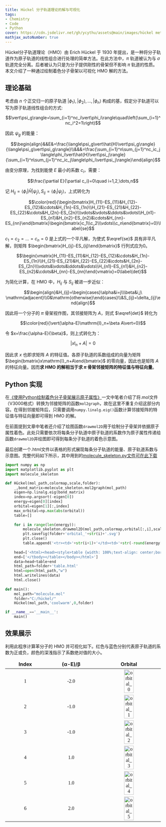 ```yaml
---
title: Hückel 分子轨道理论的解与可视化
tags: 
- Chemistry
- Code
- Python
cover: https://cdn.jsdelivr.net/gh/ycythu/assets@main/images/hückel method/cover.jpg
mathjax_autoNumber: true
---
```

Hückel分子轨道理论（HMO）由 Erich Hückel 于 1930 年提出，是一种将分子轨道作为原子轨道的线性组合进行处理的简单方法。在此方法中，$\pi$ 轨道被认为与 $\sigma$ 轨道完全分离。后者被认为只是为分子提供刚性的骨架但不影响 $\pi$ 轨道的性质。本文介绍了一种通过绘制着色分子骨架以可视化 HMO 解的方法。
<!--more-->

## 理论基础

考虑由 $n$ 个正交归一的原子轨道 $\vert\phi_1\rangle,\vert\phi_2\rangle,\dots,\vert\phi_n\rangle$ 构成的基，假定分子轨道可以写为原子轨道线性组合的方式:

$$\vert\psi_g\rangle=\sum_{i=1}^nc_i\vert\phi_i\rangle\quad\left(\sum_{i=1}^nc_i^2=1\right)$$

因此 $\psi_g$ 的能量：

$$\begin{align}&&E&=\frac{\langle\psi_g\vert\hat{H}\vert\psi_g\rangle}{\langle\psi_g\vert\psi_g\rangle}\\&&&=\frac{\sum_{i=1}^n\sum_{j=1}^nc_ic_j\langle\phi_i\vert\hat{H}\vert\psi_j\rangle}{\sum_{i=1}^n\sum_{j=1}^nc_ic_j\langle\phi_i\vert\psi_j\rangle}\end{align}$$

由变分原理，为找到能使 $E$ 最小的系数 $c_i$，需要：

$$\frac{\partial E}{\partial c_i}=0\quad i=1,2,\dots,n$$

记 $H_{ij}=\langle\phi_i\vert\hat{H}\vert\psi_j\rangle,S_{ij}=\langle\phi_i\vert\psi_j\rangle$，上式转化为

$$\color{red}{\begin{bmatrix}H_{11}-ES_{11}&H_{12}-ES_{12}&\cdots&H_{1n}-ES_{1n}\\H_{21}-ES_{21}&H_{22}-ES_{22}&\cdots&H_{2n}-ES_{2n}\\\vdots&\vdots&\ddots&\vdots\\H_{n1}-ES_{n1}&H_{n2}-ES_{n2}&\cdots&H_{nn}-ES_{nn}\end{bmatrix}\begin{bmatrix}c_1\\c_2\\\vdots\\c_n\end{bmatrix}=0}\label{se}$$

$c_1=c_2=\dots=c_n=0$ 是上式的一个平凡解，为使式 $\eqref{se}$ 具有非平凡解，则矩阵 $\begin{bmatrix}H_{ij}-ES_{ij}\end{bmatrix}$ 行列式应为0。

$$\begin{vmatrix}H_{11}-ES_{11}&H_{12}-ES_{12}&\cdots&H_{1n}-ES_{1n}\\H_{21}-ES_{21}&H_{22}-ES_{22}&\cdots&H_{2n}-ES_{2n}\\\vdots&\vdots&\ddots&\vdots\\H_{n1}-ES_{n1}&H_{n2}-ES_{n2}&\cdots&H_{nn}-ES_{nn}\end{vmatrix}=0\label{det}$$

为简化计算，在 HMO 中，$H_{ij}$ 与 $S_{ij}$ 被进一步近似：

$$\begin{align}&H_{ij}=\begin{cases}\alpha&i=j\\\beta&i,j\ \mathrm{adjacent}\\0&\mathrm{otherwise}\end{cases}\\&S_{ij}=\delta_{ij}\end{align}$$

因此将一个分子的 $\pi$ 骨架视作图，其邻接矩阵为 $A$，则式 $\eqref{det}$ 转化为

$$\color{red}{\vert(\alpha-E)\mathrm{I}_n+\beta A\vert=0}$$

令 $x=\frac{\alpha-E}{\beta}$，则上式转化为：

$$\vert x\mathrm{I}_n+A\vert=0$$

因此求 $x$ 也即求矩阵 $A$ 的特征值。各原子轨道的系数组成的向量为矩阵 $\begin{bmatrix}x\mathrm{I}_n+A\end{bmatrix}$ 的零向量，因此也是矩阵 $A$ 的特征向量。因而**求 HMO 的解相当于求 $\pi$ 骨架邻接矩阵的特征值与特征向量**。

## Python 实现

在[《使用Python绘制着色分子骨架展示原子属性》](/2023/07/26/Molecule-Skeleton.html)一文中笔者介绍了将.mol文件（V3000格式）转换为邻接矩阵的函数`mol2graph`，故在这里不重复介绍这部分内容。在得到邻接矩阵后，只需要调用`numpy.linalg.eig()`函数计算邻接矩阵的特征值与特征向量即可得到 HMO 的解。

在前面提到文章中笔者还介绍了绘图函数`drawmol2D`用于绘制分子骨架并依据原子属性着色。此处只需要依次将每条分子轨道中原子轨道的系数作为原子属性传递给函数`drawmol2D`并绘图即可得到每条分子轨道的着色示意图。

最后创建一个.html文件以表格的形式展现每条分子轨道的能量、原子轨道系数与示意图。完整代码如下所示，其中用到的[molecule_skeleton.py文件可在此下载](https://cdn.jsdelivr.net/gh/ycythu/assets@main/molecule_skeleton.py)

```python
import numpy as np
import matplotlib.pyplot as plt
import molecule_skeleton

def Hückel(mol_path,colormap,scale,folder):
    _,bond_matrix=molecule_skeleton.mol2graph(mol_path)
    eigen=np.linalg.eig(bond_matrix)
    index=np.argsort(-eigen[0])
    energy=eigen[0][index]
    orbital=eigen[1][:,index]
    max_orbital=np.max(abs(orbital))
    table=[]
    
    for i in range(len(energy)):
        molecule_skeleton.drawmol2D(mol_path,colormap,orbital[:,i],scale,vmin=-max_orbital,vmax=max_orbital,)
        plt.savefig(folder+'orbital_'+str(i)+'.svg')
        plt.close()
        table.append('<tr><td>'+str(i+1)+'</td><td>'+str(-round(energy[i],3))+'</td><td><img src="'+folder+'orbital_'+str(i)+'.svg"></td></tr>\n')
    
    head=['<html><head><style>table {width: 100%;text-align: center;border: 1.5px solid;}table tr {}table td {border: 1px solid;}table td img {width: 40%;}</style></head><body><table><thead><tr><td>Index</td><td>(α-E)/β</td><td>Orbital</td></tr></thead><tbody>\n']
    end=['</tbody></table></body></html>']
    data=head+table+end
    html_path=folder+'table.html'
    html=open(html_path,"w")
    html.writelines(data)
    html.close()
    
def main():
    mol_path="molecule.mol"
    folder="C:/hückel/"
    Hückel(mol_path,'coolwarm',0,folder)

if __name__=='__main__':
    main()
```

## 效果展示

利用此程序计算苯分子的 HMO 并可视化如下。红色与蓝色分别代表原子轨道的系数为正或负，颜色的深浅指示了系数绝对值的大小。

<style>
    #HMO {
        display: table;
        width: 100%;
        text-align: center;
    }
    #HMO thead {
        font-weight: bold;
    }
    #HMO tbody {
        font-family: Times New Roman;
    }
    #HMO td img {
        width: 40%;
    }
</style>

<table id="HMO"><thead><tr><td>Index</td><td>(α-E)/β</td><td>Orbital</td></tr></thead><tbody>
<tr><td>1</td><td>-2.0</td><td><img src="https://cdn.jsdelivr.net/gh/ycythu/assets@main/images/hückel method/orbital_0.svg" alt="orbital_0"></td></tr>
<tr><td>2</td><td>-1.0</td><td><img src="https://cdn.jsdelivr.net/gh/ycythu/assets@main/images/hückel method/orbital_1.svg" alt="orbital_1"></td></tr>
<tr><td>3</td><td>-1.0</td><td><img src="https://cdn.jsdelivr.net/gh/ycythu/assets@main/images/hückel method/orbital_2.svg" alt="orbital_2"></td></tr>
<tr><td>4</td><td>1.0</td><td><img src="https://cdn.jsdelivr.net/gh/ycythu/assets@main/images/hückel method/orbital_3.svg" alt="orbital_3"></td></tr>
<tr><td>5</td><td>1.0</td><td><img src="https://cdn.jsdelivr.net/gh/ycythu/assets@main/images/hückel method/orbital_4.svg" alt="orbital_4"></td></tr>
<tr><td>6</td><td>2.0</td><td><img src="https://cdn.jsdelivr.net/gh/ycythu/assets@main/images/hückel method/orbital_5.svg" alt="orbital_5"></td></tr>
</tbody></table>